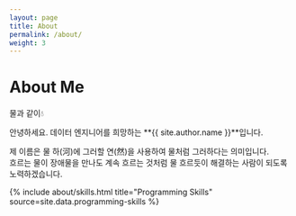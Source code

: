 ```yaml
---
layout: page
title: About
permalink: /about/
weight: 3
---
```


# **About Me**

물과 같이💧<br>

안녕하세요. 데이터 엔지니어를 희망하는 **{{ site.author.name }}**입니다.<br>


제 이름은 물 하(河)에 그러할 연(然)을 사용하여 물처럼 그러하다는 의미입니다.<br>
흐르는 물이 장애물을 만나도 계속 흐르는 것처럼 물 흐르듯이 해결하는 사람이 되도록 노력하겠습니다.



<div class="row">
{% include about/skills.html title="Programming Skills" source=site.data.programming-skills %}
<!--
{% include about/skills.html title="Other Skills" source=site.data.other-skills %}
-->
</div>

<!--
<div class="row">
{% include about/timeline.html %}
</div>
-->